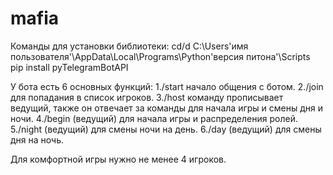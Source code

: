 # mafia
Команды для установки библиотеки:
cd/d C:\Users\'имя пользователя'\AppData\Local\Programs\Python\'версия питона'\Scripts
pip install pyTelegramBotAPI

У бота есть 6 основных функций:
1./start начало общения с ботом.
2./join для попадания в список игроков.
3./host команду прописывает ведущий, также он отвечает за команды для начала игры и смены дня и ночи.
4./begin (ведущий) для начала игры и распределения ролей.
5./night (ведущий) для смены ночи на день.
6./day (ведущий) для смены дня на ночь.


Для комфортной игры нужно не менее 4 игроков.

